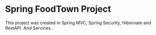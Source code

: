 # Spring FoodTown Project
This project was created in Spring MVC, Spring Security, Hibernate and RestAPI.
And Services..



